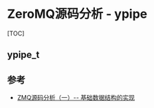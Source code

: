 # ZeroMQ源码分析 - ypipe

[TOC]



## ypipe_t





## 参考

- [ZMQ源码分析（一）-- 基础数据结构的实现](https://blog.csdn.net/tbyzs/article/details/50569627)

